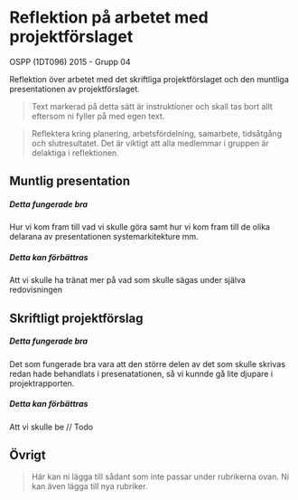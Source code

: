 # Reflektion på arbetet med projektförslaget

OSPP (1DT096) 2015 - Grupp 04

Reflektion över arbetet med det skriftliga projektförslaget och den muntliga presentationen av projektförslaget. 

> Text markerad på detta sätt är instruktioner och skall tas bort allt eftersom ni fyller på med egen text. 

> Reflektera kring planering, arbetsfördelning, samarbete, tidsåtgång och
> slutresultatet. Det är viktigt att alla medlemmar i gruppen är
> delaktiga i reflektionen.

## Muntlig presentation 

##### Detta fungerade bra

Hur vi kom fram till vad vi skulle göra samt hur vi kom fram till de olika delarana av presentationen systemarkitekture mm.

##### Detta kan förbättras

Att vi skulle ha tränat mer på vad som skulle sägas under själva redovisningen

## Skriftligt projektförslag

##### Detta fungerade bra

Det som fungerade bra vara att den större delen av det som skulle skrivas redan hade behandlats i presenatationen, så vi kunnde gå lite djupare i projektrapporten.

##### Detta kan förbättras

Att vi skulle be // Todo

## Övrigt

> Här kan ni lägga till sådant som inte passar under rubrikerna
> ovan. Ni kan även lägga till nya rubriker.
